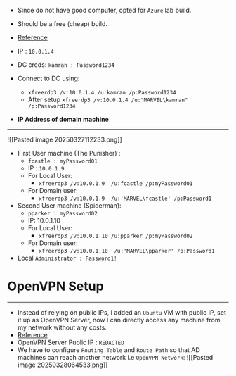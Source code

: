 - Since do not have good computer, opted for `Azure` lab build.
- Should be a free (cheap) build.
- [Reference](https://kamran-bilgrami.medium.com/ethical-hacking-lessons-building-free-active-directory-lab-in-azure-6c67a7eddd7f)
- IP : `10.0.1.4`
- DC creds: `kamran : Password1234`
- Connect to DC using:
	- `xfreerdp3 /v:10.0.1.4 /u:kamran /p:Password1234`
	- After setup `xfreerdp3 /v:10.0.1.4 /u:"MARVEL\kamran" /p:Password1234`

- **IP Address of domain machine**
---
![[Pasted image 20250327112233.png]]
- First User machine (The Punisher) : 
	- `fcastle : myPassword01`
	- IP : `10.0.1.9`
	- For Local User:
		- `xfreerdp3 /v:10.0.1.9  /u:fcastle /p:myPassword01`
	- For Domain user:
		- `xfreerdp3 /v:10.0.1.9  /u:'MARVEL\fcastle' /p:Password1`
- Second User machine (Spiderman):
	- `pparker : myPassword02`
	- IP: 10.0.1.10
	- For Local User:
		- `xfreerdp3 /v:10.0.1.10 /u:pparker /p:myPassword02`
	- For Domain user:
		- `xfreerdp3 /v:10.0.1.10  /u:'MARVEL\pparker' /p:Password1`
- Local `Administrator : Password1!`
# OpenVPN Setup
---
- Instead of relying on public IPs, I added an `Ubuntu` VM with public IP, set it up as OpenVPN Server, now I can directly access any machine from my network without any costs.
- [Reference](https://gist.github.com/proffapt/15cacf6c0abdd5509e5c1b7d2c7a49ce)
- OpenVPN Server Public IP : `REDACTED`
- We have to configure `Routing Table` and `Route Path` so that AD machines can reach another network i.e `OpenVPN Network`:
![[Pasted image 20250328064533.png]]